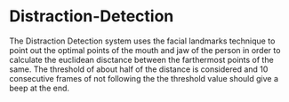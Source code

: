 # Distraction-Detection
The Distraction Detection system uses the facial landmarks technique to point out the optimal points of the mouth and jaw of the person in order to calculate the euclidean disctance between the farthermost points of the same. The threshold of about half of the distance is considered and 10 consecutive frames of not following the the threshold value should give a beep at the end. 
